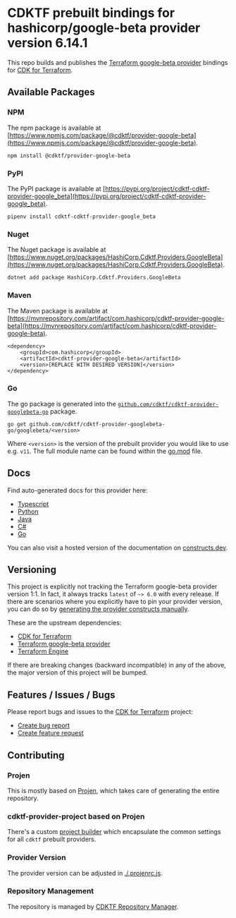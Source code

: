 # CDKTF prebuilt bindings for hashicorp/google-beta provider version 6.14.1

This repo builds and publishes the [Terraform google-beta provider](https://registry.terraform.io/providers/hashicorp/google-beta/6.14.1/docs) bindings for [CDK for Terraform](https://cdk.tf).

## Available Packages

### NPM

The npm package is available at [https://www.npmjs.com/package/@cdktf/provider-google-beta](https://www.npmjs.com/package/@cdktf/provider-google-beta).

`npm install @cdktf/provider-google-beta`

### PyPI

The PyPI package is available at [https://pypi.org/project/cdktf-cdktf-provider-google_beta](https://pypi.org/project/cdktf-cdktf-provider-google_beta).

`pipenv install cdktf-cdktf-provider-google_beta`

### Nuget

The Nuget package is available at [https://www.nuget.org/packages/HashiCorp.Cdktf.Providers.GoogleBeta](https://www.nuget.org/packages/HashiCorp.Cdktf.Providers.GoogleBeta).

`dotnet add package HashiCorp.Cdktf.Providers.GoogleBeta`

### Maven

The Maven package is available at [https://mvnrepository.com/artifact/com.hashicorp/cdktf-provider-google-beta](https://mvnrepository.com/artifact/com.hashicorp/cdktf-provider-google-beta).

```
<dependency>
    <groupId>com.hashicorp</groupId>
    <artifactId>cdktf-provider-google-beta</artifactId>
    <version>[REPLACE WITH DESIRED VERSION]</version>
</dependency>
```

### Go

The go package is generated into the [`github.com/cdktf/cdktf-provider-googlebeta-go`](https://github.com/cdktf/cdktf-provider-googlebeta-go) package.

`go get github.com/cdktf/cdktf-provider-googlebeta-go/googlebeta/<version>`

Where `<version>` is the version of the prebuilt provider you would like to use e.g. `v11`. The full module name can be found
within the [go.mod](https://github.com/cdktf/cdktf-provider-googlebeta-go/blob/main/googlebeta/go.mod#L1) file.

## Docs

Find auto-generated docs for this provider here:

* [Typescript](./docs/API.typescript.md)
* [Python](./docs/API.python.md)
* [Java](./docs/API.java.md)
* [C#](./docs/API.csharp.md)
* [Go](./docs/API.go.md)

You can also visit a hosted version of the documentation on [constructs.dev](https://constructs.dev/packages/@cdktf/provider-google-beta).

## Versioning

This project is explicitly not tracking the Terraform google-beta provider version 1:1. In fact, it always tracks `latest` of `~> 6.0` with every release. If there are scenarios where you explicitly have to pin your provider version, you can do so by [generating the provider constructs manually](https://cdk.tf/imports).

These are the upstream dependencies:

* [CDK for Terraform](https://cdk.tf)
* [Terraform google-beta provider](https://registry.terraform.io/providers/hashicorp/google-beta/6.14.1)
* [Terraform Engine](https://terraform.io)

If there are breaking changes (backward incompatible) in any of the above, the major version of this project will be bumped.

## Features / Issues / Bugs

Please report bugs and issues to the [CDK for Terraform](https://cdk.tf) project:

* [Create bug report](https://cdk.tf/bug)
* [Create feature request](https://cdk.tf/feature)

## Contributing

### Projen

This is mostly based on [Projen](https://github.com/projen/projen), which takes care of generating the entire repository.

### cdktf-provider-project based on Projen

There's a custom [project builder](https://github.com/cdktf/cdktf-provider-project) which encapsulate the common settings for all `cdktf` prebuilt providers.

### Provider Version

The provider version can be adjusted in [./.projenrc.js](./.projenrc.js).

### Repository Management

The repository is managed by [CDKTF Repository Manager](https://github.com/cdktf/cdktf-repository-manager/).
